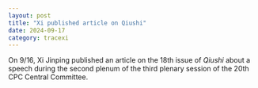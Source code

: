 ```yaml
---
layout: post
title: "Xi published article on Qiushi"
date: 2024-09-17
category: tracexi
---
```


On 9/16, Xi Jinping published an article on the 18th issue of *Qiushi* about a speech during the second plenum of the third plenary session of the 20th CPC Central Committee.
